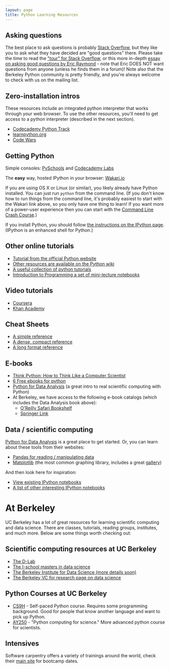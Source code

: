 ```yaml
---
layout: page
title: Python Learning Resources
---
```

## Asking questions

The best place to ask questions is probably [Stack
Overflow](http://stackoverflow.com), but they like you to ask what they have
decided are "good questions" there. Please take the time to read the ["tour" for
Stack Overflow](http://stackoverflow.com/tour), or this more in-depth [essay on
asking good questions by Eric
Raymond](http://catb.org/~esr/faqs/smart-questions.html) - note that Eric DOES
NOT want questions from anyone (unless he finds them in a forum)! Note also that
the Berkeley Python community is pretty friendly, and you're always welcome to
check with us on the mailing list.

## Zero-installation intros

These resources include an integrated python interpreter that
works through your web browser. To use the other resources, you'll
need to get access to a python interpreter (described in the next
section).

 - [Codecademy Python Track](http://www.codecademy.com/tracks/python)
 - [learnpython.org](http://www.learnpython.org/)
 - [Code Wars](http://www.codewars.com)

## Getting Python

Simple consoles: [PySchools](http://doc.pyschools.com/console) and [Codecademy
Labs](http://labs.codecademy.com)

The **easy** way, hosted IPython in your browser: [Wakari.io](http://wakari.io)

If you are using OS X or Linux (or similar), you likely already have Python
installed. You can just run `python` from the command line. (If you don't know
how to run things from the command line, it's probably easiest to start with the
Wakari link above, so you only have one thing to learn! If you want more of a
power-user experience then you can start with the [Command Line Crash
Course](http://cli.learncodethehardway.org/).)

If you install Python, you should follow [the instructions on
the IPython page](http://ipython.org/install.html). (IPython is an enhanced shell for Python.)

## Other online tutorials

 - [Tutorial from the official Python website](http://docs.python.org/2/tutorial/)
 - [Other resources are available on the Python wiki](http://wiki.python.org/moin/BeginnersGuide)
 - [A useful collection of python tutorials](http://freepythontips.wordpress.com/2013/09/01/best-python-resources/)
 - [Introduction to Programming  a set of mini-lecture
   notebooks](http://nbviewer.ipython.org/urls/raw.github.com/ehmatthes/intro_programming/master/notebooks/intro_programming_index.ipynb)

## Video tutorials
 - [Coursera](https://www.coursera.org/course/interactivepython)
 - [Khan Academy](https://www.khanacademy.org/science/computer-science)

## Cheat Sheets

 - [A simple reference](http://www.cogsci.rpi.edu/~destem/gamedev/python.pdf)
 - [A dense, compact reference](http://sleet.aos.wisc.edu/~gpetty/wp/wp-content/uploads/2011/10/Python_qr.pdf)
 - [A long format reference](http://new.math.uiuc.edu/math198/repo/math198/week3/SturtPythonReference.pdf)

## E-books

 - [Think Python: How to Think Like a Computer Scientist](http://www.greenteapress.com/thinkpython/thinkpython.html)
 - [6 Free ebooks for python](http://readwrite.com/2011/03/25/python-is-an-increasingly-popu)
 - [Python for Data Analysis](http://proquest.safaribooksonline.com/book/programming/python/9781449323592)
   (a great intro to real scientific computing with Python)
 - At Berkeley, we have access to the following e-book catalogs (which includes the Data Analysis book above):
    - [O'Reilly Safari Bookshelf](http://proquest.safaribooksonline.com/)
    - [Springer Link](http://link.springer.com/search?facet-content-type=%22Book%22)

## Data / scientific computing

[Python for Data Analysis](http://proquest.safaribooksonline.com/book/programming/python/9781449323592) is a great place to get started.
Or, you can learn about these tools from their websites:

 - [Pandas for reading / manipulating data](http://pandas.pydata.org/)
 - [Matplotlib](http://matplotlib.org/index.html) (the most common graphing library, includes a great
   [gallery](http://matplotlib.org/gallery.html))

And then look here for inspiration:

 - [View existing IPython notebooks](http://nbviewer.ipython.org/)
 - [A list of other interesting IPython notebooks](https://github.com/ipython/ipython/wiki/A-gallery-of-interesting-IPython-Notebooks)

# At Berkeley
UC Berkeley has a lot of great resources for learning scientific computing and
data science.  There are classes, tutorials, reading groups, institutes, and
much more.  Below are some things worth checking out:

## Scientific computing resources at UC Berkeley
- [The D-Lab](http://dlab.berkeley.edu)
- [The I-school masters in data science](http://datascience.berkeley.edu)
- [The Berkeley Institute for Data Science (more details soon)](http://vcresearch.berkeley.edu/datascience/bids-launch-dec-12)
- [The Berkeley VC for research page on data science](http://vcresearch.berkeley.edu/datascience)

## Python Courses at UC Berkeley
- [CS9H](http://www-inst.eecs.berkeley.edu/~selfpace/class/cs9h/index.shtml) - Self-paced Python course. Requires some programming background. Good for people that know another language and want to pick up Python.
- [AY250](http://profjsb.github.io/python-seminar/) - "Python computing for science." More advanced python course for scientists.

## Intensives

Software carpentry offers a variety of trainings around the world, check their
[main site](http://software-carpentry.org/bootcamps/index.html) for bootcamp
dates.
